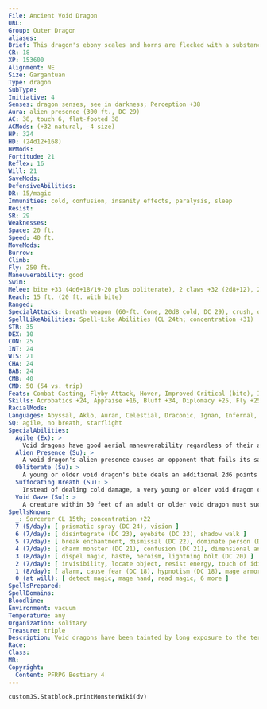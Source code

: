 ```yaml
---
File: Ancient Void Dragon
URL: 
Group: Outer Dragon
aliases: 
Brief: This dragon's ebony scales and horns are flecked with a substance that glows an eerie green. The folds of its wings reflect a starry sky.
CR: 18
XP: 153600
Alignment: NE
Size: Gargantuan
Type: dragon
SubType: 
Initiative: 4
Senses: dragon senses, see in darkness; Perception +38
Aura: alien presence (300 ft., DC 29)
AC: 38, touch 6, flat-footed 38
ACMods: (+32 natural, -4 size)
HP: 324
HD: (24d12+168)
HPMods: 
Fortitude: 21
Reflex: 16
Will: 21
SaveMods: 
DefensiveAbilities: 
DR: 15/magic
Immunities: cold, confusion, insanity effects, paralysis, sleep
Resist: 
SR: 29
Weaknesses: 
Space: 20 ft.
Speed: 40 ft.
MoveMods: 
Burrow: 
Climb: 
Fly: 250 ft.
Maneuverability: good
Swim: 
Melee: bite +33 (4d6+18/19-20 plus obliterate), 2 claws +32 (2d8+12), 2 wings +30 (2d6+6), tail slap +30 (2d8+18)
Reach: 15 ft. (20 ft. with bite)
Ranged: 
SpecialAttacks: breath weapon (60-ft. Cone, 20d8 cold, DC 29), crush, obliterate (DC 29), suffocating breath (DC 29), tail sweep, void gaze (DC 29)
SpellLikeAbilities: Spell-Like Abilities (CL 24th; concentration +31)  At Will-blur, dimension door, ray of enfeeblement (DC 18), ray of exhaustion (DC 20)  1/day-nightmare (DC 22)
STR: 35
DEX: 10
CON: 25
INT: 24
WIS: 21
CHA: 24
BAB: 24
CMB: 40
CMD: 50 (54 vs. trip)
Feats: Combat Casting, Flyby Attack, Hover, Improved Critical (bite), Improved Initiative, Iron Will, Lightning Reflexes, Multiattack, Quicken Spell, Skill Focus (Perception), Weapon Focus (bite), Wingover
Skills: Acrobatics +24, Appraise +16, Bluff +34, Diplomacy +25, Fly +25, Intimidate +34, Knowledge (arcana) +34, Knowledge (planes) +34, Knowledge (religion) +34, Perception +38, Sense Motive +32, Spellcraft +34, Stealth +15, Survival +20, Use Magic Device +25
RacialMods: 
Languages: Abyssal, Aklo, Auran, Celestial, Draconic, Ignan, Infernal, Terran
SQ: agile, no breath, starflight
SpecialAbilities:
  Agile (Ex): >
    Void dragons have good aerial maneuverability regardless of their age or size.
  Alien Presence (Su): >
    A void dragon's alien presence causes an opponent that fails its save to be overcome with dizziness, becoming sickened (or nauseated if the target has 4 or fewer Hit Dice) for 5d6 rounds.
  Obliterate (Su): >
    A young or older void dragon's bite deals an additional 2d6 points of negative energy damage. A creature reduced to 0 or fewer hit points by this attack must succeed at a Fortitude save or be immediately slain and reduced to ashes (as the disintegrate spell). The save DC is Constitution-based.
  Suffocating Breath (Su): >
    Instead of dealing cold damage, a very young or older void dragon can breathe a cone-shaped suffocation effect. An air-dependent creature that fails its Fortitude save suffocates (Pathfinder RPG Core Rulebook 445) for a number of rounds equal to the dragon's age category. The save DC is Constitution-based.
  Void Gaze (Su): >
    A creature within 30 feet of an adult or older void dragon must succeed at a Will save or become confused for 1d6 rounds. This gaze attack is a mind-affecting effect. The save DC is Charisma-based.
SpellsKnown:
  _: Sorcerer CL 15th; concentration +22
  7 (5/day): [ prismatic spray (DC 24), vision ]
  6 (7/day): [ disintegrate (DC 23), eyebite (DC 23), shadow walk ]
  5 (7/day): [ break enchantment, dismissal (DC 22), dominate person (DC 22), feeblemind (DC 22) ]
  4 (7/day): [ charm monster (DC 21), confusion (DC 21), dimensional anchor, scrying (DC 21) ]
  3 (8/day): [ dispel magic, haste, heroism, lightning bolt (DC 20) ]
  2 (7/day): [ invisibility, locate object, resist energy, touch of idiocy (DC 19), share memory (DC 19) ]
  1 (8/day): [ alarm, cause fear (DC 18), hypnotism (DC 18), mage armor, obscuring mist ]
  0 (at will): [ detect magic, mage hand, read magic, 6 more ]
SpellsPrepared: 
SpellDomains: 
Bloodline: 
Environment: vacuum
Temperature: any
Organization: solitary
Treasure: triple
Description: Void dragons have been tainted by long exposure to the terrible alien entities that dwell in deep space. Though some continue to struggle against the inevitable tide of annihilation, many have embraced the encroaching void and exist only to feed and destroy.
Race: 
Class: 
MR: 
Copyright:
  Content: PFRPG Bestiary 4
---
```

```dataviewjs
customJS.Statblock.printMonsterWiki(dv)
```
